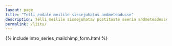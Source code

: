 ```yaml
---
layout: page
title: "Telli endale meilile sissejuhatus andmeteadusse"
description: Telli meilile sissejuhatav postituste seeria andmeteadusse. Üks meil nädalas seitsme nädala jooksul.
permalink: /liitu/
---
```


{% include intro_series_mailchimp_form.html %}